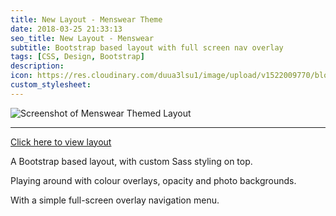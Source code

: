 ```yaml
---
title: New Layout - Menswear Theme
date: 2018-03-25 21:33:13
seo_title: New Layout - Menswear
subtitle: Bootstrap based layout with full screen nav overlay
tags: [CSS, Design, Bootstrap]
description:
icon: https://res.cloudinary.com/duua3lsu1/image/upload/v1522009770/blog/menswear-thumbnail.png
custom_stylesheet:
---
```


![Screenshot of Menswear Themed Layout](https://res.cloudinary.com/duua3lsu1/image/upload/v1522010963/blog/menswear-screenshot.jpg)

<hr />

[Click here to view layout](http://theme-sandbox.herokuapp.com/menswear "Link to menswear layout theme")

A Bootstrap based layout, with custom Sass styling on top.

Playing around with colour overlays, opacity and photo backgrounds.

With a simple full-screen overlay navigation menu.
